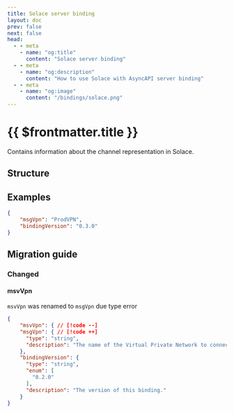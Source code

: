 ```yaml
---
title: Solace server binding
layout: doc
prev: false
next: false
head:
  - - meta
    - name: "og:title"
      content: "Solace server binding"
  - - meta
    - name: "og:description"
      content: "How to use Solace with AsyncAPI server binding"
  - - meta
    - name: "og:image"
      content: "/bindings/solace.png"
---
```


# {{ $frontmatter.title }}

Contains information about the channel representation in Solace.

## Structure

<Json url="https://raw.githubusercontent.com/asyncapi/spec-json-schemas/master/bindings/solace/0.3.0/server.json"/>

## Examples

```json
{
    "msgVpn": "ProdVPN",
    "bindingVersion": "0.3.0"
}
```

## Migration guide

### Changed

#### msvVpn

`msvVpn` was renamed to `msgVpn` due type error

```json
{
    "msvVpn": { // [!code --]
    "msgVpn": { // [!code ++]
      "type": "string",
      "description": "The name of the Virtual Private Network to connect to on the Solace broker."
    },
    "bindingVersion": {
      "type": "string",
      "enum": [
        "0.2.0"
      ],
      "description": "The version of this binding."
    }
}
```